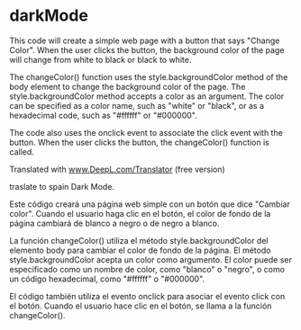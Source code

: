 # darkMode

This code will create a simple web page with a button that says "Change Color". When the user clicks the button, the background color of the page will change from white to black or black to white.

The changeColor() function uses the style.backgroundColor method of the body element to change the background color of the page. The style.backgroundColor method accepts a color as an argument. The color can be specified as a color name, such as "white" or "black", or as a hexadecimal code, such as "#ffffff" or "#000000".

The code also uses the onclick event to associate the click event with the button. When the user clicks the button, the changeColor() function is called.

Translated with www.DeepL.com/Translator (free version)

traslate to spain Dark Mode.

Este código creará una página web simple con un botón que dice "Cambiar color". Cuando el usuario haga clic en el botón, el color de fondo de la página cambiará de blanco a negro o de negro a blanco.

La función changeColor() utiliza el método style.backgroundColor del elemento body para cambiar el color de fondo de la página. El método style.backgroundColor acepta un color como argumento. El color puede ser especificado como un nombre de color, como "blanco" o "negro", o como un código hexadecimal, como "#ffffff" o "#000000".

El código también utiliza el evento onclick para asociar el evento click con el botón. Cuando el usuario hace clic en el botón, se llama a la función changeColor().
